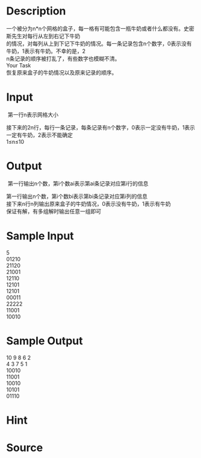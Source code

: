 
# Description

<div class="content"><div>一个被分为n*n个网格的盒子，每一格有可能包含一瓶牛奶或者什么都没有。史密斯先生对每行从左到右记下牛奶</div>
<div>的情况，对每列从上到下记下牛奶的情况。每一条记录包含n个数字，0表示没有牛奶，1表示有牛奶。不幸的是，2</div>
<div>n条记录的顺序被打乱了，有些数字也模糊不清。</div>
<div>Your Task </div>
<div>恢复原来盒子的牛奶情况以及原来记录的顺序。 </div>
<div></div></div>

# Input

<div class="content"><p> 第一行n表示网格大小 </p>
<div>接下来的2n行，每行一条记录，每条记录有n个数字，0表示一定没有牛奶，1表示一定有牛奶，2表示不能确定 </div>
<div>1≤n≤10</div>
<div></div></div>

# Output

<div class="content"><p> 第一行输出n个数，第i个数ai表示第ai条记录对应第i行的信息 </p>
<div>第一行输出n个数，第i个数bi表示第bi条记录对应第i列的信息 </div>
<div>接下来n行n列输出原来盒子的牛奶情况，0表示没有牛奶，1表示有牛奶 </div>
<div>保证有解，有多组解时输出任意一组即可 </div>
<div></div></div>

# Sample Input

<div class="content"><span class="sampledata">5 <br/>
01210 <br/>
21120 <br/>
21001 <br/>
12110 <br/>
12101 <br/>
12101 <br/>
00011 <br/>
22222 <br/>
11001 <br/>
10010 </span></div>

# Sample Output

<div class="content"><span class="sampledata">10 9 8 6 2 <br/>
4 3 7 5 1 <br/>
10010 <br/>
11001 <br/>
10010 <br/>
10101 <br/>
01110 </span></div>

# Hint

<div class="content"><p></p></div>

# Source

<div class="content"><p><a href="problemset.php?search="></a></p></div>

